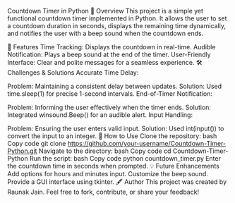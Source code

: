 Countdown Timer in Python
📜 Overview
This project is a simple yet functional countdown timer implemented in Python. It allows the user to set a countdown duration in seconds, displays the remaining time dynamically, and notifies the user with a beep sound when the countdown ends.

🚀 Features
Time Tracking: Displays the countdown in real-time.
Audible Notification: Plays a beep sound at the end of the timer.
User-Friendly Interface: Clear and polite messages for a seamless experience.
🛠️ Challenges & Solutions
Accurate Time Delay:

Problem: Maintaining a consistent delay between updates.
Solution: Used time.sleep(1) for precise 1-second intervals.
End-of-Timer Notification:

Problem: Informing the user effectively when the timer ends.
Solution: Integrated winsound.Beep() for an audible alert.
Input Handling:

Problem: Ensuring the user enters valid input.
Solution: Used int(input()) to convert the input to an integer.
📝 How to Use
Clone the repository:
bash
Copy code
git clone https://github.com/your-username/Countdown-Timer-Python.git
Navigate to the directory:
bash
Copy code
cd Countdown-Timer-Python
Run the script:
bash
Copy code
python countdown_timer.py
Enter the countdown time in seconds when prompted.
💡 Future Enhancements
Add options for hours and minutes input.
Customize the beep sound.
Provide a GUI interface using tkinter.
🖋️ Author
This project was created by Raunak Jain. Feel free to fork, contribute, or share your feedback!
